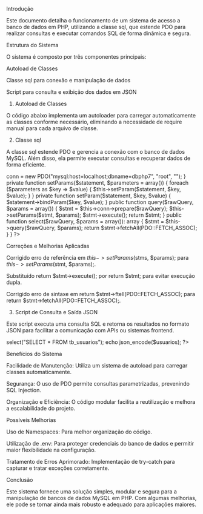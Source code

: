 Introdução

Este documento detalha o funcionamento de um sistema de acesso a banco de dados em PHP, utilizando a classe sql, que estende PDO para realizar consultas e executar comandos SQL de forma dinâmica e segura.

Estrutura do Sistema

O sistema é composto por três componentes principais:

Autoload de Classes

Classe sql para conexão e manipulação de dados

Script para consulta e exibição dos dados em JSON

1. Autoload de Classes

O código abaixo implementa um autoloader para carregar automaticamente as classes conforme necessário, eliminando a necessidade de require manual para cada arquivo de classe.

<?php
spl_autoload_register(function($class_name) {
    $filename = $class_name . ".php";

    if (file_exists($filename)) {
        require_once($filename);
    }
});
?>

2. Classe sql

A classe sql estende PDO e gerencia a conexão com o banco de dados MySQL. Além disso, ela permite executar consultas e recuperar dados de forma eficiente.

<?php 
class sql extends PDO {
    private $conn;

    public function __construct() {
        $this->conn = new PDO("mysql:host=localhost;dbname=dbphp7", "root", "");
    }

    private function setParams($statement, $parameters = array()) {
        foreach ($parameters as $key => $value) {
            $this->setParam($statement, $key, $value);
        }
    }

    private function setParam($statement, $key, $value) {
        $statement->bindParam($key, $value);
    }

    public function query($rawQuery, $params = array()) {
        $stmt = $this->conn->prepare($rawQuery);
        $this->setParams($stmt, $params);
        $stmt->execute();
        return $stmt;
    }

    public function select($rawQuery, $params = array()): array {
        $stmt = $this->query($rawQuery, $params);
        return $stmt->fetchAll(PDO::FETCH_ASSOC);
    }
}
?>

Correções e Melhorias Aplicadas

Corrigido erro de referência em $this->setParams($stms, $params); para $this->setParams($stmt, $params);.

Substituído return $stmt->execute(); por return $stmt; para evitar execução dupla.

Corrigido erro de sintaxe em return $stmt->ftell(PDO::FETCH_ASSOC); para return $stmt->fetchAll(PDO::FETCH_ASSOC);.

3. Script de Consulta e Saída JSON

Este script executa uma consulta SQL e retorna os resultados no formato JSON para facilitar a comunicação com APIs ou sistemas frontend.

<?php
require_once("config.php");

$sql = new sql();
$usuarios = $sql->select("SELECT * FROM tb_usuarios");

echo json_encode($usuarios);
?>

Benefícios do Sistema

Facilidade de Manutenção: Utiliza um sistema de autoload para carregar classes automaticamente.

Segurança: O uso de PDO permite consultas parametrizadas, prevenindo SQL Injection.

Organização e Eficiência: O código modular facilita a reutilização e melhora a escalabilidade do projeto.

Possíveis Melhorias

Uso de Namespaces: Para melhor organização do código.

Utilização de .env: Para proteger credenciais do banco de dados e permitir maior flexibilidade na configuração.

Tratamento de Erros Aprimorado: Implementação de try-catch para capturar e tratar exceções corretamente.

Conclusão

Este sistema fornece uma solução simples, modular e segura para a manipulação de bancos de dados MySQL em PHP. Com algumas melhorias, ele pode se tornar ainda mais robusto e adequado para aplicações maiores.


